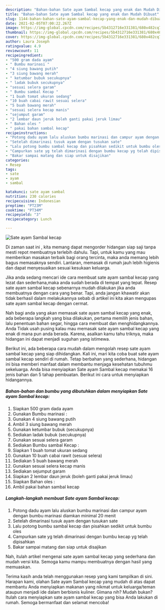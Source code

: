 ```yaml
---
description: "Bahan-bahan Sate ayam Sambal kecap yang enak dan Mudah Dibuat"
title: "Bahan-bahan Sate ayam Sambal kecap yang enak dan Mudah Dibuat"
slug: 1144-bahan-bahan-sate-ayam-sambal-kecap-yang-enak-dan-mudah-dibuat
date: 2021-02-05T07:00:22.267Z
image: https://img-global.cpcdn.com/recipes/5b4312716e331381/680x482cq70/sate-ayam-sambal-kecap-foto-resep-utama.jpg
thumbnail: https://img-global.cpcdn.com/recipes/5b4312716e331381/680x482cq70/sate-ayam-sambal-kecap-foto-resep-utama.jpg
cover: https://img-global.cpcdn.com/recipes/5b4312716e331381/680x482cq70/sate-ayam-sambal-kecap-foto-resep-utama.jpg
author: Laura Joseph
ratingvalue: 4.9
reviewcount: 11
recipeingredient:
- "500 gram dada ayam"
- " Bumbu marinasi "
- "4 siung bawang putih"
- "3 siung bawang merah"
- " ketumbar bubuk secukupnya"
- " ladak bubuk secukupnya"
- "sesuai selera garam"
- " Bumbu sambal Kecap "
- "1 buah tomat ukuran sedang"
- "10 buah cabai rawit sesuai selera"
- "5 buah bawang merah"
- "sesuai selera kecap manis"
- "sejumput garam"
- "2 lembar daun jeruk boleh ganti pakai jeruk limau"
- " Bahan oles "
- " pakai bahan sambal kecap"
recipeinstructions:
- "Potong dadu ayam lalu aluskan bumbu marinasi dan campur ayam dengan bumbu marinasi diamkan minimal 20 menit"
- "Setelah dimarinasi tusuk ayam dengan tusukan sate"
- "Lalu potong bumbu sambal kecap dan pisahkan sedikit untuk bumbu oles"
- "Campurkan sate yg telah dimarinasi dengan bumbu kecap yg telah dipisahkan"
- "Bakar sampai matang dan siap untuk disajikan"
categories:
- Resep
tags:
- sate
- ayam
- sambal

katakunci: sate ayam sambal 
nutrition: 230 calories
recipecuisine: Indonesian
preptime: "PT23M"
cooktime: "PT34M"
recipeyield: "3"
recipecategory: Lunch

---
```



![Sate ayam Sambal kecap](https://img-global.cpcdn.com/recipes/5b4312716e331381/680x482cq70/sate-ayam-sambal-kecap-foto-resep-utama.jpg)

Di zaman  saat ini , kita memang dapat mengorder hidangan siap saji tanpa mesti repot membuatnya terlebih dahulu. Tapi, untuk kamu yang mau memberikan masakan terbaik bagi orang tercinta, maka anda memang lebih bagus memasaknya sendiri. Lantaran, memasak di rumah jauh lebih higienis dan dapat menyesuaikan sesuai kesukaan keluarga.

Jika anda sedang mencari ide cara membuat sate ayam sambal kecap yang lezat dan sederhana,maka anda sudah berada di tempat yang tepat. Resep sate ayam sambal kecap  sebenarnya mudah dilakukan jika anda membuatnya dengan cara yang benar. Tapi, anda jangan khawatir akan tidak berhasil dalam melakukannya 
sebab di artikel ini kita akan mengupas sate ayam sambal kecap dengan cermat.  



Nah bagi anda yang akan memasak sate ayam sambal kecap yang enak, ada beberapa langkah yang bisa dilakukan, pertama memilih jenis bahan, lalu penentuan bahan segar, hingga cara membuat dan menghidangkannya. Anda Tidak usah pusing kalau mau memasak sate ayam sambal kecap yang enak di mana pun anda berada. Karena, asalkan kamu  tahu triknya, maka hidangan ini dapat menjadi suguhan yang istimewa.

Berikut ini, ada beberapa cara mudah dalam mengolah resep sate ayam sambal kecap yang siap dihidangkan. Kali ini, mari kita coba buat sate ayam sambal kecap sendiri di rumah. Tetap berbahan yang sederhana, hidangan ini bisa memberi manfaat dalam membantu menjaga kesehatan tubuhmu sekeluarga. Anda bisa menyiapkan Sate ayam Sambal kecap memakai 16 jenis bahan dan 5 tahap pembuatan. Berikut ini cara untuk menyiapkan hidangannya.

<!--inarticleads1-->

##### Bahan-bahan dan bumbu yang dibutuhkan dalam menyiapkan Sate ayam Sambal kecap:

1. Siapkan 500 gram dada ayam
1. Gunakan  Bumbu marinasi :
1. Gunakan 4 siung bawang putih
1. Ambil 3 siung bawang merah
1. Gunakan  ketumbar bubuk (secukupnya)
1. Sediakan  ladak bubuk (secukupnya)
1. Gunakan sesuai selera garam
1. Sediakan  Bumbu sambal Kecap :
1. Siapkan 1 buah tomat ukuran sedang
1. Gunakan 10 buah cabai rawit (sesuai selera)
1. Sediakan 5 buah bawang merah
1. Gunakan sesuai selera kecap manis
1. Sediakan sejumput garam
1. Siapkan 2 lembar daun jeruk (boleh ganti pakai jeruk limau)
1. Siapkan  Bahan oles :
1. Ambil  pakai bahan sambal kecap




<!--inarticleads2-->

##### Langkah-langkah membuat Sate ayam Sambal kecap:

1. Potong dadu ayam lalu aluskan bumbu marinasi dan campur ayam dengan bumbu marinasi diamkan minimal 20 menit
1. Setelah dimarinasi tusuk ayam dengan tusukan sate
1. Lalu potong bumbu sambal kecap dan pisahkan sedikit untuk bumbu oles
1. Campurkan sate yg telah dimarinasi dengan bumbu kecap yg telah dipisahkan
1. Bakar sampai matang dan siap untuk disajikan




Nah, itulah artikel mengenai  sate ayam sambal kecap  yang sederhana dan mudah versi kita. Semoga kamu mampu membuatnya dengan hasil yang memuaskan. 

Terima kasih anda telah menggunakan resep yang kami tampilkan di sini. Harapan kami, olahan  Sate ayam Sambal kecap yang mudah di atas dapat membantu Anda menyiapkan makanan yang nikmat untuk keluarga/teman ataupun menjadi ide dalam berbisnis kuliner. Gimana nih? Mudah bukan? Itulah cara menyiapkan sate ayam sambal kecap yang bisa Anda lakukan di rumah. Semoga bermanfaat dan selamat mencoba!

